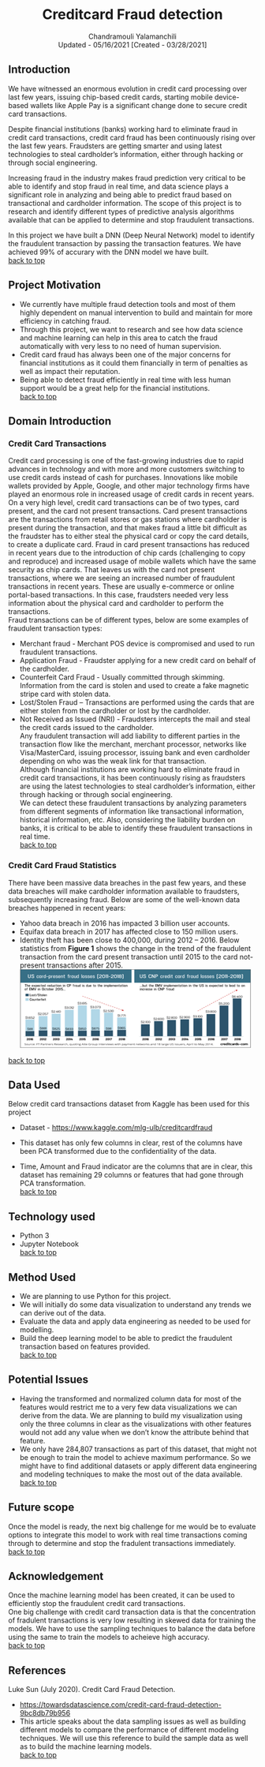 <!--
![Credit Card Fraud Detection](../images/credit-card.jpeg)
-->
# <a name="top"> </a>
<h1 align="center">Creditcard Fraud detection</h1>
<p align="center">
  Chandramouli Yalamanchili  
  <br/>Updated - 05/16/2021 [Created - 03/28/2021]
</p>
  
## Introduction
  We have witnessed an enormous evolution in credit card processing over last few years, issuing chip-based credit cards, starting mobile device-based wallets like Apple Pay is a significant change done to secure credit card transactions.

  Despite financial institutions (banks) working hard to eliminate fraud in credit card transactions, credit card fraud has been continuously rising over the last few years. Fraudsters are getting smarter and using latest technologies to steal cardholder’s information, either through hacking or through social engineering.

  Increasing fraud in the industry makes fraud prediction very critical to be able to identify and stop fraud in real time, and data science plays a significant role in analyzing and being able to predict fraud based on transactional and cardholder information. The scope of this project is to research and identify different types of predictive analysis algorithms available that can be applied to determine and stop fraudulent transactions.

  In this project we have built a DNN (Deep Neural Network) model to identify the fraudulent transaction by passing the transaction features. We have achieved 99% of accurary with the DNN model we have built.  
[back to top](#top)

## Project Motivation
- We currently have multiple fraud detection tools and most of them highly dependent on manual intervention to build and maintain for more efficiency in catching fraud.
- Through this project, we want to research and see how data science and machine learning can help in this area to catch the fraud automatically with very less to no need of human supervision.
- Credit card fraud has always been one of the major concerns for financial institutions as it could
them financially in term of penalties as well as impact their reputation.
- Being able to detect fraud efficiently in real time with less human support would be a great help
for the financial institutions.  
[back to top](#top)

## Domain Introduction
### Credit Card Transactions
  Credit card processing is one of the fast-growing industries due to rapid advances in technology
and with more and more customers switching to use credit cards instead of cash for purchases.
Innovations like mobile wallets provided by Apple, Google, and other major technology firms have
played an enormous role in increased usage of credit cards in recent years.  
  On a very high level, credit card transactions can be of two types, card present, and the card not
present transactions. Card present transactions are the transactions from retail stores or gas stations where
cardholder is present during the transaction, and that makes fraud a little bit difficult as the fraudster has
to either steal the physical card or copy the card details, to create a duplicate card. Fraud in card present
transactions has reduced in recent years due to the introduction of chip cards (challenging to copy and
reproduce) and increased usage of mobile wallets which have the same security as chip cards. That leaves
us with the card not present transactions, where we are seeing an increased number of fraudulent
transactions in recent years. These are usually e-commerce or online portal-based transactions. In this
case, fraudsters needed very less information about the physical card and cardholder to perform the
transactions.  
Fraud transactions can be of different types, below are some examples of fraudulent transaction types:
- Merchant fraud - Merchant POS device is compromised and used to run fraudulent transactions.
- Application Fraud - Fraudster applying for a new credit card on behalf of the cardholder.
- Counterfeit Card Fraud - Usually committed through skimming. Information from the card is stolen
and used to create a fake magnetic stripe card with stolen data.
- Lost/Stolen Fraud – Transactions are performed using the cards that are either stolen from the
cardholder or lost by the cardholder.
- Not Received as Issued (NRI) - Fraudsters intercepts the mail and steal the credit cards issued to the
cardholder.  
  Any fraudulent transaction will add liability to different parties in the transaction flow like the
merchant, merchant processor, networks like Visa/MasterCard, issuing processor, issuing bank and even
cardholder depending on who was the weak link for that transaction.  
  Although financial institutions are working hard to eliminate fraud in credit card transactions, it has
been continuously rising as fraudsters are using the latest technologies to steal cardholder’s information,
either through hacking or through social engineering.  
  We can detect these fraudulent transactions by analyzing parameters from different segments of
information like transactional information, historical information, etc. Also, considering the liability
burden on banks, it is critical to be able to identify these fraudulent transactions in real time.  
[back to top](#top)

### Credit Card Fraud Statistics
  There have been massive data breaches in the past few years, and these data breaches will make
cardholder information available to fraudsters, subsequently increasing fraud. Below are some of the
well-known data breaches happened in recent years:
- Yahoo data breach in 2016 has impacted 3 billion user accounts.
- Equifax data breach in 2017 has affected close to 150 million users.
- Identity theft has been close to 400,000, during 2012 – 2016.
Below statistics from **Figure 1** shows the change in the trend of the fraudulent transaction from the
card present transaction until 2015 to the card not-present transactions after 2015.  
![Credit Card Fraud Trends](./images/Fraud-Trends.png)

[back to top](#top)

## Data Used
Below credit card transactions dataset from Kaggle has been used for this project
- Dataset - https://www.kaggle.com/mlg-ulb/creditcardfraud

- This dataset has only few columns in clear, rest of the columns have been PCA transformed due to the confidentiality of the data.
- Time, Amount and Fraud indicator are the columns that are in clear, this dataset has remaining 29 columns or features that had gone through PCA transformation.  
[back to top](#top)

## Technology used
- Python 3
- Jupyter Notebook  
[back to top](#top)

## Method Used
- We are planning to use Python for this project.
- We will initially do some data visualization to understand any trends we can derive out of the data.
- Evaluate the data and apply data engineering as needed to be used for modelling.
- Build the deep learning model to be able to predict the fraudulent transaction based on features
provided.  
[back to top](#top)

## Potential Issues
- Having the transformed and normalized column data for most of the features would restrict me to a very few data visualizations we can derive from the data. We are planning to build my visualization using only the three columns in clear as the visualizations with other features would not add any value when we don’t know the attribute behind that feature.
- We only have 284,807 transactions as part of this dataset, that might not be enough to train the model to achieve maximum performance. So we might have to find additional datasets or apply different data engineering and modeling techniques to make the most out of the data available.  
[back to top](#top)

## Future scope
Once the model is ready, the next big challenge for me would be to evaluate options to integrate this model to work with real time transactions coming through to determine and stop the fradulent transactions immediately.  
[back to top](#top)

## Acknowledgement
  Once the machine learning model has been created, it can be used to efficiently stop the fraudulent credit card transactions.  
  One big challenge with credit card transaction data is that the concentration of fradulent transactions is very low resulting in skewed data for training the models. We have to use the sampling techniques to balance the data before using the same to train the models to acheieve high accuracy.  
[back to top](#top)

## References
Luke Sun (July 2020). Credit Card Fraud Detection.
- https://towardsdatascience.com/credit-card-fraud-detection-9bc8db79b956
- This article speaks about the data sampling issues as well as building different models to
compare the performance of different modeling techniques. We will use this reference to
build the sample data as well as to build the machine learning models.  
[back to top](#top)
